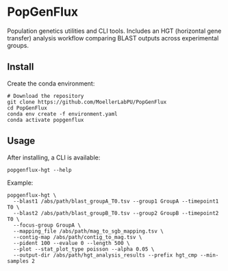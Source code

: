 # PopGenFlux

Population genetics utilities and CLI tools. Includes an HGT (horizontal gene transfer) analysis workflow comparing BLAST outputs across experimental groups.

## Install

Create the conda environment:
```
# Download the repository
git clone https://github.com/MoellerLabPU/PopGenFlux
cd PopGenFlux
conda env create -f environment.yaml
conda activate popgenflux
```

## Usage

After installing, a CLI is available:
```
popgenflux-hgt --help
```

Example:
```
popgenflux-hgt \
  --blast1 /abs/path/blast_groupA_T0.tsv --group1 GroupA --timepoint1 T0 \
  --blast2 /abs/path/blast_groupB_T0.tsv --group2 GroupB --timepoint2 T0 \
  --focus-group GroupA \
  --mapping_file /abs/path/mag_to_sgb_mapping.tsv \
  --contig-map /abs/path/contig_to_mag.tsv \
  --pident 100 --evalue 0 --length 500 \
  --plot --stat_plot_type poisson --alpha 0.05 \
  --output-dir /abs/path/hgt_analysis_results --prefix hgt_cmp --min-samples 2
```
